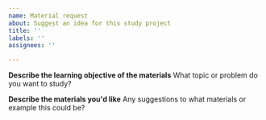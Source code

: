 ```yaml
---
name: Material request
about: Suggest an idea for this study project
title: ''
labels: ''
assignees: ''

---
```


**Describe the learning objective of the materials**
What topic or problem do you want to study?

**Describe the materials you'd like**
Any suggestions to what materials or example this could be?
